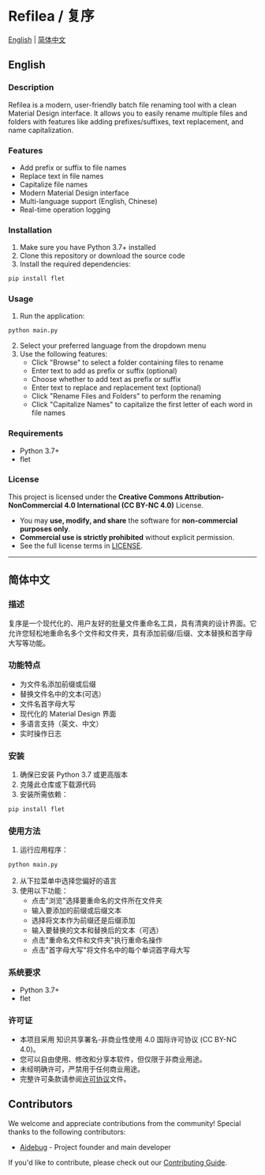 # Refilea / 复序

[English](#english) | [简体中文](#简体中文)

## English

### Description
Refilea is a modern, user-friendly batch file renaming tool with a clean Material Design interface. It allows you to easily rename multiple files and folders with features like adding prefixes/suffixes, text replacement, and name capitalization.

### Features
- Add prefix or suffix to file names
- Replace text in file names
- Capitalize file names
- Modern Material Design interface
- Multi-language support (English, Chinese)
- Real-time operation logging

### Installation
1. Make sure you have Python 3.7+ installed
2. Clone this repository or download the source code
3. Install the required dependencies:
```bash
pip install flet
```

### Usage
1. Run the application:
```bash
python main.py
```
2. Select your preferred language from the dropdown menu
3. Use the following features:
   - Click "Browse" to select a folder containing files to rename
   - Enter text to add as prefix or suffix (optional)
   - Choose whether to add text as prefix or suffix
   - Enter text to replace and replacement text (optional)
   - Click "Rename Files and Folders" to perform the renaming
   - Click "Capitalize Names" to capitalize the first letter of each word in file names

### Requirements
- Python 3.7+
- flet

### License  
This project is licensed under the **Creative Commons Attribution-NonCommercial 4.0 International (CC BY-NC 4.0)** License.  
- You may **use, modify, and share** the software for **non-commercial purposes only**.  
- **Commercial use is strictly prohibited** without explicit permission.  
- See the full license terms in [LICENSE](LICENSE).  


---

## 简体中文

### 描述
复序是一个现代化的、用户友好的批量文件重命名工具，具有清爽的设计界面。它允许您轻松地重命名多个文件和文件夹，具有添加前缀/后缀、文本替换和首字母大写等功能。

### 功能特点
- 为文件名添加前缀或后缀
- 替换文件名中的文本(可选）
- 文件名首字母大写
- 现代化的 Material Design 界面
- 多语言支持（英文、中文）
- 实时操作日志

### 安装
1. 确保已安装 Python 3.7 或更高版本
2. 克隆此仓库或下载源代码
3. 安装所需依赖：
```bash
pip install flet
```

### 使用方法
1. 运行应用程序：
```bash
python main.py
```
2. 从下拉菜单中选择您偏好的语言
3. 使用以下功能：
   - 点击"浏览"选择要重命名的文件所在文件夹
   - 输入要添加的前缀或后缀文本
   - 选择将文本作为前缀还是后缀添加
   - 输入要替换的文本和替换后的文本（可选）
   - 点击"重命名文件和文件夹"执行重命名操作
   - 点击"首字母大写"将文件名中的每个单词首字母大写

### 系统要求
- Python 3.7+
- flet 

### 许可证
- 本项目采用 知识共享署名-非商业性使用 4.0 国际许可协议 (CC BY-NC 4.0)。
- 您可以自由使用、修改和分享本软件，但仅限于非商业用途。
- 未经明确许可，严禁用于任何商业用途。
- 完整许可条款请参阅[许可协议](LICENSE_CH)文件。

## Contributors

We welcome and appreciate contributions from the community! Special thanks to the following contributors:

- [Aidebug](https://github.com/Edwardd02)  - Project founder and main developer

If you'd like to contribute, please check out our [Contributing Guide](CONTRIBUTING.md).